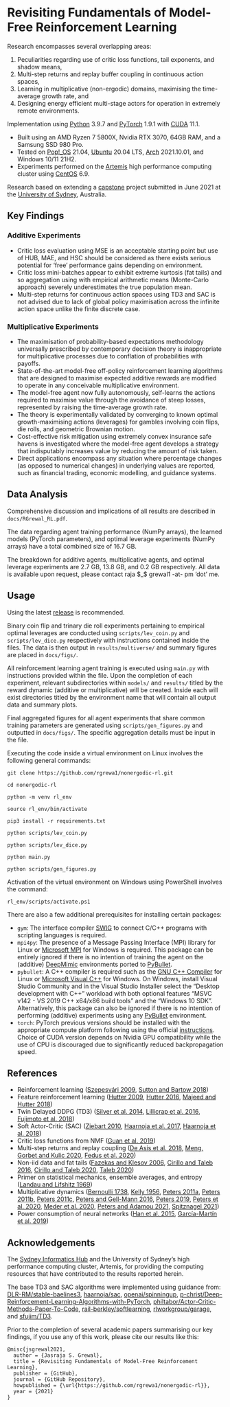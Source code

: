# Revisiting Fundamentals of Model-Free Reinforcement Learning

Research encompasses several overlapping areas: 
1. Peculiarities regarding use of critic loss functions, tail exponents, and shadow means,
2. Multi-step returns and replay buffer coupling in continuous action spaces,
3. Learning in multiplicative (non-ergodic) domains, maximising the time-average growth rate, and
4. Designing energy efficient multi-stage actors for operation in extremely remote environments.

Implementation using [Python](https://www.python.org) 3.9.7 and [PyTorch](https://pytorch.org) 1.9.1 with [CUDA](https://developer.nvidia.com/cuda-zone) 11.1. 
- Built using an AMD Ryzen 7 5800X, Nvidia RTX 3070, 64GB RAM, and a Samsung SSD 980 Pro.
- Tested on [Pop!\_OS](https://pop.system76.com) 21.04, [Ubuntu](https://ubuntu.com) 20.04 LTS, [Arch](https://archlinux.org) 2021.10.01, and Windows 10/11 21H2.
- Experiments performed on the [Artemis](https://sydneyuni.atlassian.net/wiki/spaces/RC/pages/1033929078/Artemis+HPC+documentation) high performance computing cluster using [CentOS](https://www.centos.org) 6.9.

Research based on extending a [capstone](https://github.com/rgrewa1/capstone) project submitted in June 2021 at the [University of Sydney](https://www.sydney.edu.au), Australia.

## Key Findings
### Additive Experiments
* Critic loss evaluation using MSE is an acceptable starting point but use of HUB, MAE, and HSC should be considered as there exists serious potential for ‘free’ performance gains depending on environment.
* Critic loss mini-batches appear to exhibit extreme kurtosis (fat tails) and so aggregation using with empirical arithmetic means (Monte-Carlo approach) severely underestimates the true population mean.
* Multi-step returns for continuous action spaces using TD3 and SAC is not advised due to lack of global policy maximisation across the infinite action space unlike the finite discrete case.

### Multiplicative Experiments
* The maximisation of probability-based expectations methodology universally prescribed by contemporary decision theory is inappropriate for multiplicative processes due to conflation of probabilities with payoffs.
*  State-of-the-art model-free off-policy reinforcement learning algorithms that are designed to maximise expected additive rewards are modified to operate in any conceivable multiplicative environment.  
* The model-free agent now fully autonomously, self-learns the actions required to maximise value through the avoidance of steep losses, represented by raising the time-average growth rate.
* The theory is experimentally validated by converging to known optimal growth-maximising actions (leverages) for gambles involving coin flips, die rolls, and geometric Brownian motion. 
* Cost-effective risk mitigation using extremely convex insurance safe havens is investigated where the model-free agent develops a strategy that indisputably increases value by reducing the amount of risk taken.
* Direct applications encompass any situation where percentage changes (as opposed to numerical changes) in underlying values are reported, such as financial trading, economic modelling, and guidance systems. 

## Data Analysis
Comprehensive discussion and implications of all results are described in `docs/RGrewal_RL.pdf`.

The data regarding agent training performance (NumPy arrays), the learned models (PyTorch parameters), and optimal leverage experiments (NumPy arrays) have a total combined size of 16.7 GB. 

The breakdown for additive agents, multiplicative agents, and optimal leverage experiments are 2.7 GB, 13.8 GB, and 0.2 GB respectively. All data is available upon request, please contact raja $_$ grewal1 -at- pm ‘dot’ me.

## Usage 
Using the latest [release](https://github.com/rgrewa1/nonergodic-rl/releases) is recommended.

Binary coin flip and trinary die roll experiments pertaining to empirical optimal leverages are conducted using `scripts/lev_coin.py` and `scripts/lev_dice.py` respectively with instructions contained inside the files. The data is then output in `results/multiverse/` and summary figures are placed in `docs/figs/`.

All reinforcement learning agent training is executed using `main.py` with instructions provided within the file. Upon the completion of each experiment, relevant subdirectories within `models/` and `results/` titled by the reward dynamic (additive or multiplicative) will be created. Inside each will exist directories titled by the environment name that will contain all output data and summary plots.

Final aggregated figures for all agent experiments that share common training parameters are generated using `scripts/gen_figures.py` and outputted in `docs/figs/`. The specific aggregation details must be input in the file.

Executing the code inside a virtual environment on Linux involves the following general commands:
```commandline
git clone https://github.com/rgrewa1/nonergodic-rl.git

cd nonergodic-rl

python -m venv rl_env

source rl_env/bin/activate

pip3 install -r requirements.txt

python scripts/lev_coin.py

python scripts/lev_dice.py

python main.py

python scripts/gen_figures.py
```
Activation of the virtual environment on Windows using PowerShell involves the command:
```commandline
rl_env/scripts/activate.ps1 
```
There are also a few additional prerequisites for installing certain packages:
* `gym`: The interface compiler [SWIG](http://www.swig.org/) to connect C/C++ programs with scripting languages is required.
* `mpi4py`: The presence of a Message Passing Interface (MPI) library for Linux or [Microsoft MPI](https://www.microsoft.com/en-us/download/details.aspx?id=57467) for Windows is required. This package can be entirely ignored if there is no intention of training the agent on the (additive) [DeepMimic](https://arxiv.org/pdf/1804.02717.pdf) environments ported to [PyBullet](https://pybullet.org/wordpress/).
* `pybullet`: A C++ compiler is required such as the [GNU C++ Compiler](https://gcc.gnu.org/) for Linux or [Microsoft Visual C++](https://visualstudio.microsoft.com/) for Windows. On Windows, install Visual Studio Community and in the Visual Studio Installer select the “Desktop development with C++” workload with both optional features “MSVC v142 - VS 2019 C++ x64/x86 build tools” and the “Windows 10 SDK”. Alternatively, this package can also be ignored if there is no intention of performing (additive) experiments using any [PyBullet](https://pybullet.org/wordpress/) environment.
* `torch`: PyTorch previous versions should be installed with the appropriate compute platform following using the official [instructions](https://pytorch.org/get-started/locally/). Choice of CUDA version depends on Nvidia GPU compatibility while the use of CPU is discouraged due to significantly reduced backpropagation speed.

## References
* Reinforcement learning ([Szepesvári 2009](https://sites.ualberta.ca/~szepesva/papers/RLAlgsInMDPs.pdf), [Sutton and Bartow 2018](http://incompleteideas.net/book/RLbook2020.pdf))
* Feature reinforcement learning ([Hutter 2009](https://sciendo.com/downloadpdf/journals/jagi/1/1/article-p3.pdf), [Hutter 2016](https://www.sciencedirect.com/science/article/pii/S0304397516303772), [Majeed and Hutter 2018](https://www.ijcai.org/Proceedings/2018/0353.pdf))
* Twin Delayed DDPG (TD3) ([Silver et al. 2014](http://proceedings.mlr.press/v32/silver14.pdf), [Lillicrap et al. 2016](https://arxiv.org/pdf/1509.02971.pdf), [Fujimoto et al. 2018](https://arxiv.org/pdf/1802.09477.pdf))
* Soft Actor-Critic (SAC) ([Ziebart 2010](https://www.cs.cmu.edu/~bziebart/publications/thesis-bziebart.pdf), [Haarnoja et al. 2017](http://proceedings.mlr.press/v70/haarnoja17a/haarnoja17a-supp.pdf), [Haarnoja et al. 2018](https://arxiv.org/pdf/1812.05905.pdf))
* Critic loss functions from NMF ([Guan et al. 2019](https://arxiv.org/pdf/1906.00495.pdf))
* Multi-step returns and replay coupling ([De Asis et al. 2018](https://www.aaai.org/ocs/index.php/AAAI/AAAI18/paper/view/16294/16593), [Meng, Gorbet and Kulic 2020](https://arxiv.org/pdf/2006.12692.pdf), [Fedus et al. 2020](https://arxiv.org/pdf/2007.06700.pdf))
* Non-iid data and fat tails ([Fazekas and Klesov 2006](https://epubs.siam.org/doi/pdf/10.1137/S0040585X97978385), [Cirillo and Taleb 2016](https://www.tandfonline.com/doi/pdf/10.1080/14697688.2016.1162908?needAccess=true), [Cirillo and Taleb 2020](https://www.nature.com/articles/s41567-020-0921-x.pdf), [Taleb 2020](https://arxiv.org/ftp/arxiv/papers/2001/2001.10488.pdf))
* Primer on statistical mechanics, ensemble averages, and entropy ([Landau and Lifshitz 1969](https://archive.org/details/ost-physics-landaulifshitz-statisticalphysics))
* Multiplicative dynamics ([Bernoulli 1738](http://risk.garven.com/wp-content/uploads/2013/09/St.-Petersburg-Paradox-Paper.pdf), [Kelly 1956](https://cpb-us-w2.wpmucdn.com/u.osu.edu/dist/7/36891/files/2017/07/Kelly1956-1uwz47o.pdf), [Peters 2011a](https://www.tandfonline.com/doi/pdf/10.1080/14697688.2010.513338?needAccess=true), [Peters 2011b](https://royalsocietypublishing.org/doi/pdf/10.1098/rsta.2011.0065), [Peters 2011c](https://arxiv.org/pdf/1110.1578.pdf), [Peters and Gell-Mann 2016](https://aip.scitation.org/doi/pdf/10.1063/1.4940236), [Peters 2019](https://www.nature.com/articles/s41567-019-0732-0.pdf), [Peters et al. 2020](https://arxiv.org/ftp/arxiv/papers/2005/2005.00056.pdf), [Meder et al. 2020](https://arxiv.org/ftp/arxiv/papers/1906/1906.04652.pdf), [Peters and Adamou 2021](https://arxiv.org/pdf/1801.03680.pdf), [Spitznagel 2021](https://www.wiley.com/en-us/Safe+Haven%3A+Investing+for+Financial+Storms-p-9781119401797))
* Power consumption of neural networks ([Han et al. 2015](https://proceedings.neurips.cc/paper/2015/file/ae0eb3eed39d2bcef4622b2499a05fe6-Paper.pdf), [García-Martín et al. 2019](https://www.sciencedirect.com/science/article/pii/S0743731518308773))

## Acknowledgements
The [Sydney Informatics Hub](https://www.sydney.edu.au/research/facilities/sydney-informatics-hub.html) and the University of Sydney’s high performance computing cluster, Artemis, for providing the computing resources that have contributed to the results reported herein.

The base TD3 and SAC algorithms were implemented using guidance from: [DLR-RM/stable-baelines3](https://github.com/DLR-RM/stable-baselines3), [haarnoja/sac](https://github.com/haarnoja/sac), [openai/spinningup](https://github.com/openai/spinningup), [p-christ/Deep-Reinforcement-Learning-Algorithms-with-PyTorch](https://github.com/p-christ/Deep-Reinforcement-Learning-Algorithms-with-PyTorch), [philtabor/Actor-Critic-Methods-Paper-To-Code](https://github.com/philtabor/Actor-Critic-Methods-Paper-To-Code), [rail-berkley/softlearning](https://github.com/rail-berkeley/softlearning), [rlworkgroup/garage](https://github.com/rlworkgroup/garage), and [sfujim/TD3](https://github.com/sfujim/TD3/).

Prior to the completion of several academic papers summarising our key findings, if you use any of this work, please cite our results like this:
```commandline
@misc{jsgrewal2021,
  author = {Jasraja S. Grewal},
  title = {Revisiting Fundamentals of Model-Free Reinforcement Learning}, 
  publisher = {GitHub},
  journal = {GitHub Repository},
  howpublished = {\url{https://github.com/rgrewa1/nonergodic-rl}},
  year = {2021}
}
```
